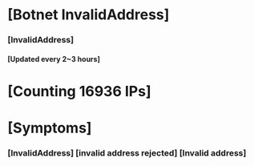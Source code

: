 # [Botnet InvalidAddress]
### [InvalidAddress]
#### [Updated every 2~3 hours]

# [Counting 16936 IPs]

# [Symptoms] 

###   [InvalidAddress] [invalid address rejected] [Invalid address]
